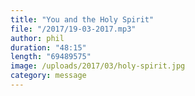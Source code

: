 ```yaml
---
title: "You and the Holy Spirit"
file: "/2017/19-03-2017.mp3"
author: phil
duration: "48:15"
length: "69489575"
image: /uploads/2017/03/holy-spirit.jpg
category: message
---
```

